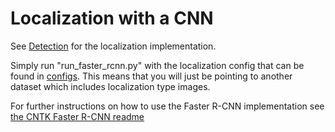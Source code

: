 # Localization with a CNN
See <a href="LEGO Vision/Detection/CNN/FasterRCNN">Detection</a> for the localization implementation.

Simply run "run_faster_rcnn.py" with the localization config that can be found in <a href="LEGO Vision/Detection/CNN/FasterRCNN/configs">configs</a>. This means that you will just be pointing to another dataset which includes localization type images.

For further instructions on how to use the Faster R-CNN implementation see <a href="LEGO Vision/Detection/CNN/FasterRCNN/README.md">the CNTK Faster R-CNN readme</a> 